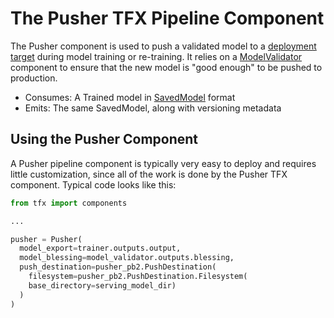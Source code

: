 # The Pusher TFX Pipeline Component

The Pusher component is used to push a validated model to a
[deployment target](index.md#deployment_targets) during model training or
re-training.
It relies on a [ModelValidator](modelval.md) component to ensure that the new
model is "good enough" to be pushed to production.

* Consumes: A Trained model in [SavedModel](
https://www.tensorflow.org/api_docs/python/tf/saved_model) format
* Emits: The same SavedModel, along with versioning metadata

## Using the Pusher Component

A Pusher pipeline component is typically very easy to deploy and requires little
customization, since all of the work is done by the Pusher TFX component.
Typical code looks like this:

```python
from tfx import components

...

pusher = Pusher(
  model_export=trainer.outputs.output,
  model_blessing=model_validator.outputs.blessing,
  push_destination=pusher_pb2.PushDestination(
    filesystem=pusher_pb2.PushDestination.Filesystem(
    base_directory=serving_model_dir)
  )
)
```
